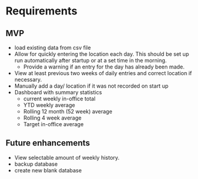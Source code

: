 # Requirements
## MVP
- load existing data from csv file
- Allow for quickly entering the location each day. This should be set up run automatically after startup or at a set time in the morning.
  - Provide a warning if an entry for the day has already been made.
- View at least previous two weeks of daily entries and correct location if necessary.
- Manually add a day/ location if it was not recorded on start up
- Dashboard with summary statistics
    - current weekly in-office total
    - YTD weekly average
    - Rolling 12 month (52 week) average
    - Rolling 4 week average
    - Target in-office average


## Future enhancements
- View selectable amount of weekly history.
- backup database
- create new blank database
